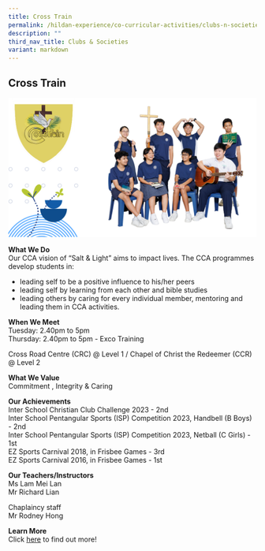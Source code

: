 ```yaml
---
title: Cross Train
permalink: /hildan-experience/co-curricular-activities/clubs-n-societies/cross-train/
description: ""
third_nav_title: Clubs & Societies
variant: markdown
---
```

Cross Train
-----------

![](/images/CCA/Cross%20Train%202023.png)


**What We Do** <br>
Our CCA vision of “Salt &amp; Light” aims to impact lives. The CCA programmes develop students in: <br>
- leading self to be a positive influence to his/her peers <br>
- leading self by learning from each other and bible studies <br>
- leading others by caring for every individual member, mentoring and leading them in CCA activities. <br>


**When We Meet** <br>
Tuesday: 2.40pm to 5pm<br>
Thursday: 2.40pm to 5pm - Exco Training<br>  


Cross Road Centre (CRC) @ Level 1 / Chapel of Christ the Redeemer (CCR) @ Level 2<br>

**What We Value** <br>
Commitment , Integrity &amp; Caring <br>

**Our Achievements**<br>
Inter School Christian Club Challenge 2023 - 2nd <br>
Inter School Pentangular Sports (ISP) Competition 2023, Handbell (B Boys) - 2nd <br>
Inter School Pentangular Sports (ISP) Competition 2023, Netball (C Girls) - 1st <br>
EZ Sports Carnival 2018, in Frisbee Games - 3rd <br>
EZ Sports Carnival 2016, in Frisbee Games - 1st <br>

**Our Teachers/Instructors** <br> 
Ms Lam Mei Lan <br>
Mr Richard Lian <br>

Chaplaincy staff <br>
Mr Rodney Hong <br>

**Learn More** <br>
Click&nbsp;[here](/files/CCA/E-poster%20for%20Sec%201%20recruitment%20crosstrain.pdf)&nbsp;to find out more!